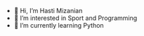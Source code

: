 - 👋 Hi, I’m Hasti Mizanian
- 👀 I’m interested in Sport and Programming
- 🌱 I’m currently learning Python


